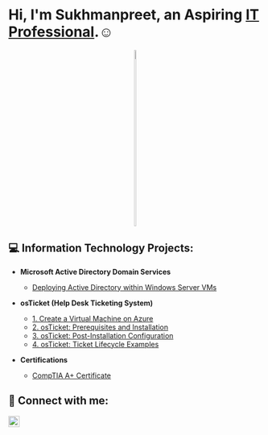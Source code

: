 # Hi, I'm Sukhmanpreet, an Aspiring [IT Professional](https://www.linkedin.com/in/sukhmanpreet-singh-sidhu/).☺

<p align="center">
    <img src="https://camo.githubusercontent.com/d26893d99fe76f99fcf7d36e586ad8a0133c131fd4b101fe56494105b4238549/68747470733a2f2f6d656469612e67697068792e636f6d2f6d656469612f645765734263544c61766b5a754733354d492f67697068792e676966" style="width: 70%; max-width: 5px; height: 350px;" />
</p>

<h2>💻 Information Technology Projects:</h2>

- **Microsoft Active Directory Domain Services**

  - [Deploying Active Directory within Windows Server VMs](https://github.com/ssidhu1994/Active-Directory-Home-Lab)
 
- **osTicket (Help Desk Ticketing System)**

  - [1. Create a Virtual Machine on Azure](https://github.com/ssidhu1994/Creating-Virtual-Machine-on-Azure)
  - [2. osTicket: Prerequisites and Installation](https://github.com/ssidhu1994/osTicket---Prerequisites-and-Installation)
  - [3. osTicket: Post-Installation Configuration](https://github.com/ssidhu1994/Post-Installation-Configuration)
  - [4. osTicket: Ticket Lifecycle Examples](https://github.com/ssidhu1994/Ticket-Lifecycle-Examples)

- **Certifications**

  - [CompTIA A+ Certificate](https://github.com/user-attachments/files/16367669/SukhmanpreetSidhu_CompTIA.A%2BCertificate.pdf)


 





<h2> 🤳 Connect with me:</h2>

[<img align="left" alt="SukhmanpreetSidhu | LinkedIn" width="22px" src="https://cdn.jsdelivr.net/npm/simple-icons@v3/icons/linkedin.svg" />][linkedin]

[linkedin]: https://www.linkedin.com/in/sukhmanpreet-singh-sidhu/


